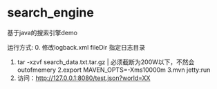 # search_engine
基于java的搜索引擎demo

运行方式:
0. 修改logback.xml fileDir 指定日志目录
1. tar -xzvf search_data.txt.tar.gz | 必须截断为200W以下，不然会outofmemery
2.export MAVEN_OPTS=-Xms10000m
3.mvn jetty:run
4. 访问：http://127.0.0.1:8080/test.json?world=XX

